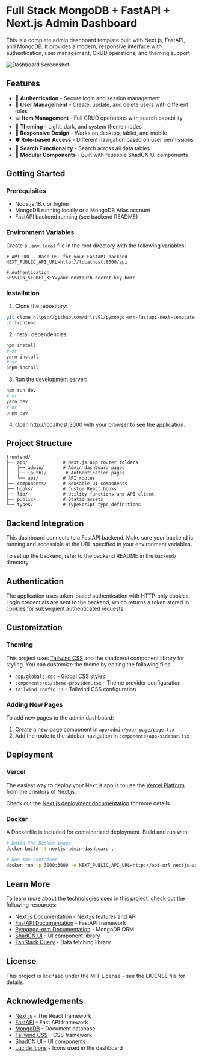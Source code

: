 # Full Stack MongoDB + FastAPI + Next.js Admin Dashboard

This is a complete admin dashboard template built with Next.js, FastAPI, and MongoDB. It provides a modern, responsive interface with authentication, user management, CRUD operations, and theming support.

![Dashboard Screenshot](https://via.placeholder.com/800x450?text=Dashboard+Screenshot)

## Features

- 🔐 **Authentication** - Secure login and session management
- 👥 **User Management** - Create, update, and delete users with different roles
- 📊 **Item Management** - Full CRUD operations with search capability
- 🎨 **Theming** - Light, dark, and system theme modes
- 📱 **Responsive Design** - Works on desktop, tablet, and mobile
- 🛡️ **Role-based Access** - Different navigation based on user permissions
- 🔎 **Search Functionality** - Search across all data tables
- 🧩 **Modular Components** - Built with reusable ShadCN UI components

## Getting Started

### Prerequisites

- Node.js 18.x or higher
- MongoDB running locally or a MongoDB Atlas account
- FastAPI backend running (see backend README)

### Environment Variables

Create a `.env.local` file in the root directory with the following variables:

```
# API URL - Base URL for your FastAPI backend
NEXT_PUBLIC_API_URL=http://localhost:8000/api

# Authentication
SESSION_SECRET_KEY=your-nextauth-secret-key-here

```

### Installation

1. Clone the repository:

```bash
git clone https://github.com/drlsv91/pymongo-orm-fastapi-next-template.git
cd frontend
```

2. Install dependencies:

```bash
npm install
# or
yarn install
# or
pnpm install
```

3. Run the development server:

```bash
npm run dev
# or
yarn dev
# or
pnpm dev
```

4. Open [http://localhost:3000](http://localhost:3000) with your browser to see the application.

## Project Structure

```
frontend/
├── app/             # Next.js app router folders
│   ├── admin/       # Admin dashboard pages
│   ├── (auth)/       # Authentication pages
│   └── api/         # API routes
├── components/      # Reusable UI components
├── hooks/           # Custom React hooks
├── lib/             # Utility functions and API client
├── public/          # Static assets
└── types/           # TypeScript type definitions
```

## Backend Integration

This dashboard connects to a FastAPI backend. Make sure your backend is running and accessible at the URL specified in your environment variables.

To set up the backend, refer to the backend README in the `backend/` directory.

## Authentication

The application uses token-based authentication with HTTP-only cookies. Login credentials are sent to the backend, which returns a token stored in cookies for subsequent authenticated requests.

## Customization

### Theming

This project uses [Tailwind CSS](https://tailwindcss.com/) and the shadcn/ui component library for styling. You can customize the theme by editing the following files:

- `app/globals.css` - Global CSS styles
- `components/ui/theme-provider.tsx` - Theme provider configuration
- `tailwind.config.js` - Tailwind CSS configuration

### Adding New Pages

To add new pages to the admin dashboard:

1. Create a new page component in `app/admin/your-page/page.tsx`
2. Add the route to the sidebar navigation in `components/app-sidebar.tsx`

## Deployment

### Vercel

The easiest way to deploy your Next.js app is to use the [Vercel Platform](https://vercel.com/new) from the creators of Next.js.

Check out the [Next.js deployment documentation](https://nextjs.org/docs/app/building-your-application/deploying) for more details.

### Docker

A Dockerfile is included for containerized deployment. Build and run with:

```bash
# Build the Docker image
docker build -t nextjs-admin-dashboard .

# Run the container
docker run -p 3000:3000 -e NEXT_PUBLIC_API_URL=http://api-url nextjs-admin-dashboard
```

## Learn More

To learn more about the technologies used in this project, check out the following resources:

- [Next.js Documentation](https://nextjs.org/docs) - Next.js features and API
- [FastAPI Documentation](https://fastapi.tiangolo.com/) - FastAPI framework
- [Pymongo-orm Documentation](https://github.com/drlsv91/pymongo-orm) - MongoDB ORM
- [ShadCN UI](https://ui.shadcn.com/) - UI component library
- [TanStack Query](https://tanstack.com/query) - Data fetching library

## License

This project is licensed under the MIT License - see the LICENSE file for details.

## Acknowledgements

- [Next.js](https://nextjs.org/) - The React framework
- [FastAPI](https://fastapi.tiangolo.com/) - Fast API framework
- [MongoDB](https://www.mongodb.com/) - Document database
- [Tailwind CSS](https://tailwindcss.com/) - CSS framework
- [ShadCN UI](https://ui.shadcn.com/) - UI components
- [Lucide Icons](https://lucide.dev/) - Icons used in the dashboard

